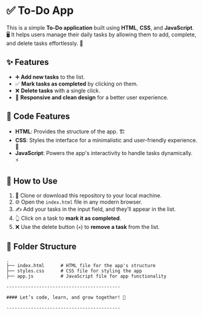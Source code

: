 # ✅ To-Do App

This is a simple **To-Do application** built using **HTML**, **CSS**, and **JavaScript**. 🖥️ It helps users manage their daily tasks by allowing them to add, complete, and delete tasks effortlessly. 🎯

## ✨ Features

- ➕ **Add new tasks** to the list.
- ✅ **Mark tasks as completed** by clicking on them.
- ❌ **Delete tasks** with a single click.
- 🎨 **Responsive and clean design** for a better user experience.

## 🔧 Code Features

- **HTML**: Provides the structure of the app. 🏗️
- **CSS**: Styles the interface for a minimalistic and user-friendly experience. 🎨
- **JavaScript**: Powers the app's interactivity to handle tasks dynamically. ⚡

## 🚀 How to Use

1. 📂 Clone or download this repository to your local machine.
2. 🌐 Open the `index.html` file in any modern browser.
3. ✍️ Add your tasks in the input field, and they’ll appear in the list.
4. 👆 Click on a task to **mark it as completed**.
5. ❌ Use the delete button (`×`) to **remove a task** from the list.

## 📂 Folder Structure

```plaintext
.
├── index.html      # HTML file for the app's structure
├── styles.css      # CSS file for styling the app
├── app.js          # JavaScript file for app functionality

------------------------------------------

#### Let’s code, learn, and grow together! 🚀  

------------------------------------------
